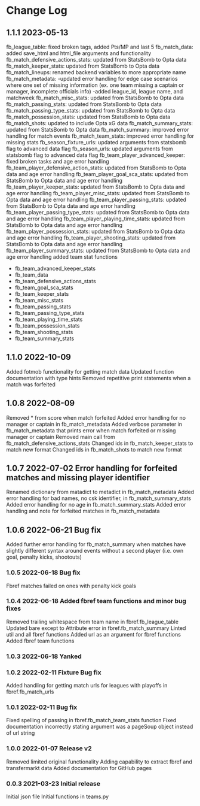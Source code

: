 # Change Log

## 1.1.1 2023-05-13
fb_league_table: fixed broken tags, added Pts/MP and last 5
fb_match_data: added save_html and html_file arguments and functionality
fb_match_defensive_actions_stats: updated from StatsBomb to Opta data
fb_match_keeper_stats: updated from StatsBomb to Opta data
fb_match_lineups: renamed backend variables to more appropriate name
fb_match_metadata: 
	-updated error handling for edge case scenarios where one set of missing information (ex. one team missing a captain or manager, incomplete officials info)
	-added league_id, league name, and matchweek
fb_match_misc_stats: updated from StatsBomb to Opta data
fb_match_passing_stats: updated from StatsBomb to Opta data
fb_match_passing_type_stats: updated from StatsBomb to Opta data
fb_match_possession_stats: updated from StatsBomb to Opta data
fb_match_shots: updated to include Opta xG data
fb_match_summary_stats: updated from StatsBomb to Opta data
fb_match_summary: improved error handling for match events
fb_match_team_stats: improved error handling for missing stats
fb_season_fixture_urls: updated arguments from statsbomb flag to advanced data flag
fb_season_urls: updated arguments from statsbomb flag to advanced data flag
fb_team_player_advanced_keeper: fixed broken tasks and age error handling
fb_team_player_defensive_action_stats: updated from StatsBomb to Opta data and age error handling
fb_team_player_goal_sca_stats: updated from StatsBomb to Opta data and age error handling
fb_team_player_keeper_stats: updated from StatsBomb to Opta data and age error handling
fb_team_player_misc_stats: updated from StatsBomb to Opta data and age error handling
fb_team_player_passing_stats: updated from StatsBomb to Opta data and age error handling
fb_team_player_passing_type_stats: updated from StatsBomb to Opta data and age error handling
fb_team_player_playing_time_stats: updated from StatsBomb to Opta data and age error handling
fb_team_player_possession_stats: updated from StatsBomb to Opta data and age error handling
fb_team_player_shooting_stats: updated from StatsBomb to Opta data and age error handling
fb_team_player_summary_stats: updated from StatsBomb to Opta data and age error handling
added team stat functions
- fb_team_advanced_keeper_stats
- fb_team_data
- fb_team_defensive_actions_stats
- fb_team_goal_sca_stats
- fb_team_keeper_stats
- fb_team_misc_stats
- fb_team_passing_stats
- fb_team_passing_type_stats
- fb_team_playing_time_stats
- fb_team_possession_stats
- fb_team_shooting_stats
- fb_team_summary_stats

## 1.1.0 2022-10-09
Added fotmob functionality for getting match data
Updated function documentation with type hints
Removed repetitive print statements when a match was forfeited

## 1.0.8 2022-08-09
Removed * from score when match forfeited
Added error handling for no manager or captain in fb_match_metadata
Added verbose parameter in fb_match_metadata that prints error when match forfeited or missing manager or captain
Removed main call from fb_match_defensive_actions_stats
Changed ids in fb_match_keeper_stats to match new format
Changed ids in fb_match_shots to match new format

## 1.0.7 2022-07-02 Error handling for forfeited matches and missing player identifier
Renamed dictionary from matadict to metadict in fb_match_metadata
Added error handling for bad names, no csk identifier, in fb_match_summary_stats
Added error handling for no age in fb_match_summary_stats
Added error handling and note for forfeited matches in fb_match_metadata

## 1.0.6 2022-06-21 Bug fix
Added further error handling for fb_match_summary when matches have slightly different syntax around events without a second player (i.e. own goal, penalty kicks, shootouts)

### 1.0.5 2022-06-18 Bug fix
Fbref matches failed on ones with penalty kick goals

### 1.0.4 2022-06-18 Added fbref team functions and minor bug fixes
Removed trailing whitespace from team name in fbref.fb_league_table
Updated bare except to Attribute error in fbref.fb_match_summary
Linted util and all fbref functions
Added url as an argument for fbref functions
Added fbref team functions

### 1.0.3 2022-06-18 Yanked

### 1.0.2 2022-02-11 Fixture Bug fix
Added handling for getting match urls for leagues with playoffs in fbref.fb_match_urls

### 1.0.1 2022-02-11 Bug fix
Fixed spelling of passing in fbref.fb_match_team_stats function
Fixed documentation incorrectly stating argument was a pageSoup object instead of url string

### 1.0.0 2022-01-07 Release v2
Removed limited original functionality
Adding capability to extract fbref and transfermarkt data
Added documentation for GitHub pages

### 0.0.3 2021-03-23 Initial release
Initial json file
Initial functions in teams.py
